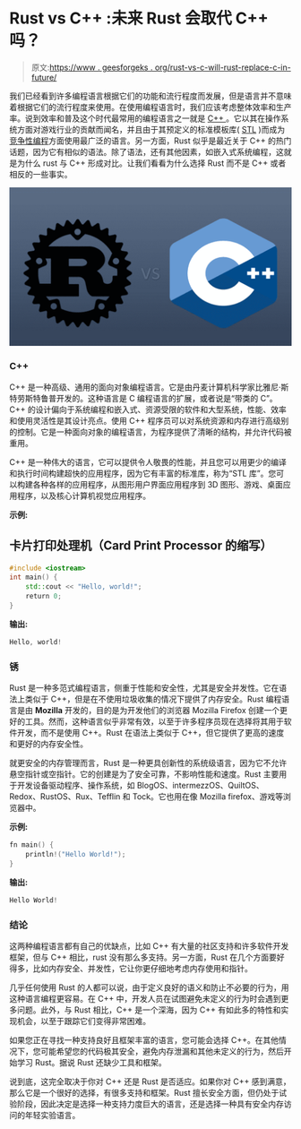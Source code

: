# Rust vs C++ :未来 Rust 会取代 C++ 吗？

> 原文:[https://www . geesforgeks . org/rust-vs-c-will-rust-replace-c-in-future/](https://www.geeksforgeeks.org/rust-vs-c-will-rust-replace-c-in-future/)

我们已经看到许多编程语言根据它们的功能和流行程度而发展，但是语言并不意味着根据它们的流行程度来使用。在使用编程语言时，我们应该考虑整体效率和生产率。说到效率和普及这个时代最常用的编程语言之一就是 [C++ ](https://www.geeksforgeeks.org/c-plus-plus/) 。它以其在操作系统方面对游戏行业的贡献而闻名，并且由于其预定义的标准模板库( [STL](https://www.geeksforgeeks.org/the-c-standard-template-library-stl/) )而成为[竞争性编程](https://www.geeksforgeeks.org/how-to-begin-with-competitive-programming/)方面使用最广泛的语言。另一方面，Rust 似乎是最近关于 C++ 的热门话题，因为它有相似的语法。除了语法，还有其他因素，如嵌入式系统编程，这就是为什么 rust 与 C++ 形成对比。让我们看看为什么选择 Rust 而不是 C++ 或者相反的一些事实。

![rust-vs-c++ ](img/1267b6e496ca791198ae39d027a87909.png)

### C++

C++ 是一种高级、通用的面向对象编程语言。它是由丹麦计算机科学家比雅尼·斯特劳斯特鲁普开发的。这种语言是 C 编程语言的扩展，或者说是“带类的 C”。C++ 的设计偏向于系统编程和嵌入式、资源受限的软件和大型系统，性能、效率和使用灵活性是其设计亮点。使用 C++ 程序员可以对系统资源和内存进行高级别的控制。它是一种面向对象的编程语言，为程序提供了清晰的结构，并允许代码被重用。

C++ 是一种伟大的语言，它可以提供令人敬畏的性能，并且您可以用更少的编译和执行时间构建超快的应用程序，因为它有丰富的标准库，称为“STL 库”。您可以构建各种各样的应用程序，从图形用户界面应用程序到 3D 图形、游戏、桌面应用程序，以及核心计算机视觉应用程序。

**示例:**

## 卡片打印处理机（Card Print Processor 的缩写）

```cpp
#include <iostream>
int main() {
    std::cout << "Hello, world!";
    return 0;
}
```

**输出:**

```cpp
Hello, world!
```

### 锈

Rust 是一种多范式编程语言，侧重于性能和安全性，尤其是安全并发性。它在语法上类似于 C++，但是在不使用垃圾收集的情况下提供了内存安全。Rust 编程语言是由 **Mozilla** 开发的，目的是为开发他们的浏览器 Mozilla Firefox 创建一个更好的工具。然而，这种语言似乎非常有效，以至于许多程序员现在选择将其用于软件开发，而不是使用 C++。Rust 在语法上类似于 C++，但它提供了更高的速度和更好的内存安全性。

就更安全的内存管理而言，Rust 是一种更具创新性的系统级语言，因为它不允许悬空指针或空指针。它的创建是为了安全可靠，不影响性能和速度。Rust 主要用于开发设备驱动程序、操作系统，如 BlogOS、intermezzOS、QuiltOS、Redox、RustOS、Rux、Tefflin 和 Tock。它也用在像 Mozilla firefox、游戏等浏览器中。

**示例:**

```cpp
fn main() {
    println!("Hello World!");
}
```

**输出:**

```cpp
Hello World!
```

### 结论

这两种编程语言都有自己的优缺点，比如 C++ 有大量的社区支持和许多软件开发框架，但与 C++ 相比，rust 没有那么多支持。另一方面，Rust 在几个方面要好得多，比如内存安全、并发性，它让你更仔细地考虑内存使用和指针。

几乎任何使用 Rust 的人都可以说，由于定义良好的语义和防止不必要的行为，用这种语言编程更容易。在 C++ 中，开发人员在试图避免未定义的行为时会遇到更多问题。此外，与 Rust 相比，C++ 是一个深海，因为 C++ 有如此多的特性和实现机会，以至于跟踪它们变得非常困难。

如果您正在寻找一种支持良好且框架丰富的语言，您可能会选择 C++。在其他情况下，您可能希望您的代码极其安全，避免内存泄漏和其他未定义的行为，然后开始学习 Rust。据说 Rust 还缺少工具和框架。

说到底，这完全取决于你对 C++ 还是 Rust 是否适应。如果你对 C++ 感到满意，那么它是一个很好的选择，有很多支持和框架。Rust 擅长安全方面，但仍处于试验阶段，因此决定是选择一种支持力度巨大的语言，还是选择一种具有安全内存访问的年轻实验语言。